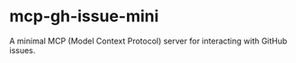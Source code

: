 # mcp-gh-issue-mini
A minimal MCP (Model Context Protocol) server for interacting with GitHub issues.
